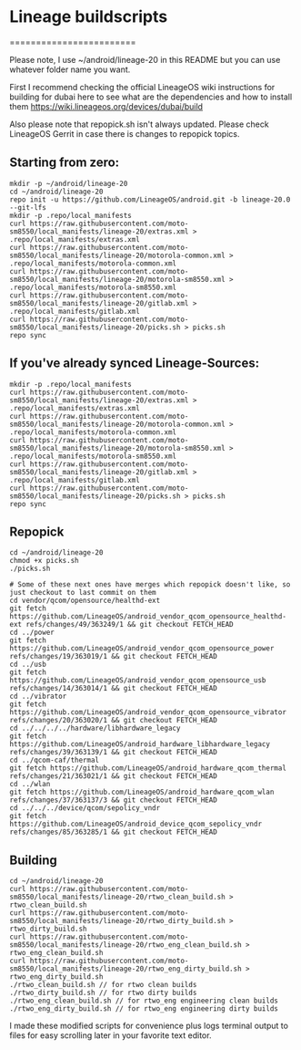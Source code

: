# Lineage buildscripts
========================

Please note, I use ~/android/lineage-20 in this README but you can use whatever folder name you want.

First I recommend checking the official LineageOS wiki instructions for building for dubai here to see what are the dependencies and how to install them
https://wiki.lineageos.org/devices/dubai/build

Also please note that repopick.sh isn't always updated. Please check LineageOS Gerrit in case there is changes to repopick topics.

Starting from zero:
---------
    mkdir -p ~/android/lineage-20
    cd ~/android/lineage-20
    repo init -u https://github.com/LineageOS/android.git -b lineage-20.0 --git-lfs
    mkdir -p .repo/local_manifests
    curl https://raw.githubusercontent.com/moto-sm8550/local_manifests/lineage-20/extras.xml > .repo/local_manifests/extras.xml
    curl https://raw.githubusercontent.com/moto-sm8550/local_manifests/lineage-20/motorola-common.xml > .repo/local_manifests/motorola-common.xml
    curl https://raw.githubusercontent.com/moto-sm8550/local_manifests/lineage-20/motorola-sm8550.xml > .repo/local_manifests/motorola-sm8550.xml
    curl https://raw.githubusercontent.com/moto-sm8550/local_manifests/lineage-20/gitlab.xml > .repo/local_manifests/gitlab.xml
    curl https://raw.githubusercontent.com/moto-sm8550/local_manifests/lineage-20/picks.sh > picks.sh
    repo sync

If you've already synced Lineage-Sources:
----------
    mkdir -p .repo/local_manifests
    curl https://raw.githubusercontent.com/moto-sm8550/local_manifests/lineage-20/extras.xml > .repo/local_manifests/extras.xml
    curl https://raw.githubusercontent.com/moto-sm8550/local_manifests/lineage-20/motorola-common.xml > .repo/local_manifests/motorola-common.xml
    curl https://raw.githubusercontent.com/moto-sm8550/local_manifests/lineage-20/motorola-sm8550.xml > .repo/local_manifests/motorola-sm8550.xml
    curl https://raw.githubusercontent.com/moto-sm8550/local_manifests/lineage-20/gitlab.xml > .repo/local_manifests/gitlab.xml
    curl https://raw.githubusercontent.com/moto-sm8550/local_manifests/lineage-20/picks.sh > picks.sh
    repo sync

Repopick
----------
    cd ~/android/lineage-20
    chmod +x picks.sh
    ./picks.sh

    # Some of these next ones have merges which repopick doesn't like, so just checkout to last commit on them
    cd vendor/qcom/opensource/healthd-ext
    git fetch https://github.com/LineageOS/android_vendor_qcom_opensource_healthd-ext refs/changes/49/363249/1 && git checkout FETCH_HEAD
    cd ../power
    git fetch https://github.com/LineageOS/android_vendor_qcom_opensource_power refs/changes/19/363019/1 && git checkout FETCH_HEAD
    cd ../usb
    git fetch https://github.com/LineageOS/android_vendor_qcom_opensource_usb refs/changes/14/363014/1 && git checkout FETCH_HEAD
    cd ../vibrator
    git fetch https://github.com/LineageOS/android_vendor_qcom_opensource_vibrator refs/changes/20/363020/1 && git checkout FETCH_HEAD
    cd ../../../../hardware/libhardware_legacy
    git fetch https://github.com/LineageOS/android_hardware_libhardware_legacy refs/changes/39/363139/1 && git checkout FETCH_HEAD
    cd ../qcom-caf/thermal
    git fetch https://github.com/LineageOS/android_hardware_qcom_thermal refs/changes/21/363021/1 && git checkout FETCH_HEAD
    cd ../wlan
    git fetch https://github.com/LineageOS/android_hardware_qcom_wlan refs/changes/37/363137/3 && git checkout FETCH_HEAD
    cd ../../../device/qcom/sepolicy_vndr
    git fetch https://github.com/LineageOS/android_device_qcom_sepolicy_vndr refs/changes/85/363285/1 && git checkout FETCH_HEAD


Building
----------
    cd ~/android/lineage-20
    curl https://raw.githubusercontent.com/moto-sm8550/local_manifests/lineage-20/rtwo_clean_build.sh > rtwo_clean_build.sh
    curl https://raw.githubusercontent.com/moto-sm8550/local_manifests/lineage-20/rtwo_dirty_build.sh > rtwo_dirty_build.sh
    curl https://raw.githubusercontent.com/moto-sm8550/local_manifests/lineage-20/rtwo_eng_clean_build.sh > rtwo_eng_clean_build.sh
    curl https://raw.githubusercontent.com/moto-sm8550/local_manifests/lineage-20/rtwo_eng_dirty_build.sh > rtwo_eng_dirty_build.sh
    ./rtwo_clean_build.sh // for rtwo clean builds
    ./rtwo_dirty_build.sh // for rtwo dirty builds
    ./rtwo_eng_clean_build.sh // for rtwo_eng engineering clean builds
    ./rtwo_eng_dirty_build.sh // for rtwo_eng engineering dirty builds

I made these modified scripts for convenience plus logs terminal output to files for easy scrolling later in your favorite text editor.

